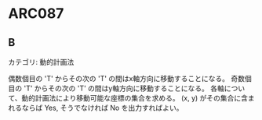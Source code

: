 # ARC087

## B
カテゴリ: 動的計画法

偶数個目の 'T' からその次の 'T' の間はx軸方向に移動することになる。
奇数個目の 'T' からその次の 'T' の間はy軸方向に移動することになる。
各軸について、動的計画法により移動可能な座標の集合を求める。
(x, y) がその集合に含まれるならば Yes, そうでなければ No を出力すればよい。
